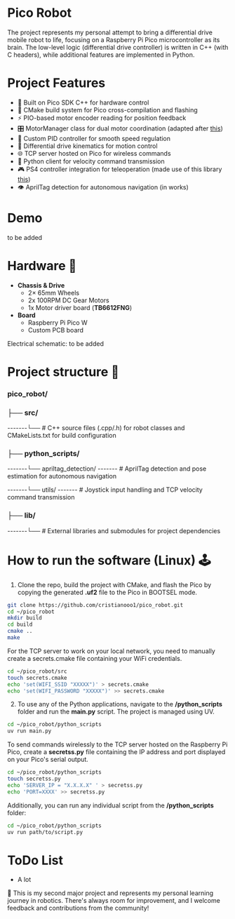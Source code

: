 # Pico Robot 
The project represents my personal attempt to bring a differential drive mobile robot to life, focusing on a Raspberry Pi Pico microcontroller as its brain. The low-level logic (differential drive controller) is written in C++ (with C headers), while additional features are implemented in Python.

# Project Features
- 🥧 Built on Pico SDK C++ for hardware control
- 🔧 CMake build system for Pico cross-compilation and flashing
- ⚡ PIO-based motor encoder reading for position feedback
- 🎛️ MotorManager class for dual motor coordination (adapted after [this](https://github.com/jondurrant/DDD-Exp))
- 🎯 Custom PID controller for smooth speed regulation
- 🤖 Differential drive kinematics for motion control
- 🌐 TCP server hosted on Pico for wireless commands
- 📡 Python client for velocity command transmission
- 🎮 PS4 controller integration for teleoperation (made use of this library [this](https://github.com/piborg/Gamepad/tree/016628623078f0efb8b366c59d83a841827c21c6))
- 👁️ AprilTag detection for autonomous navigation (in works)
##
# Demo
  to be added
##

# Hardware 🔨
- **Chassis & Drive**  
  - 2× 65mm Wheels
  - 2x 100RPM DC Gear Motors  
  - 1x Motor driver board (**TB6612FNG**)  
- **Board**  
  - Raspberry Pi Pico W
  - Custom PCB board

Electrical schematic:
to be added


##

# Project structure 📂

### pico_robot/
### ├── src/    
 -------└── # C++ source files (.cpp/.h) for robot classes and CMakeLists.txt for build configuration 


### ├── python_scripts/            

-------└── apriltag_detection/       ------- # AprilTag detection and pose estimation for autonomous navigation       

-------└── utils/   ------- #  Joystick input handling and TCP velocity command transmission

   
### ├── lib/      
-------└── # External libraries and submodules for project dependencies         
##
  
# How to run the software (Linux) 🕹
1) Clone the repo, build the project with CMake, and flash the Pico by copying the generated **.uf2** file to the Pico in BOOTSEL mode.
```bash
git clone https://github.com/cristianooo1/pico_robot.git
cd ~/pico_robot
mkdir build
cd build
cmake ..
make
```
For the TCP server to work on your local network, you need to manually create a secrets.cmake file containing your WiFi credentials. 
```bash
cd ~/pico_robot/src
touch secrets.cmake
echo 'set(WIFI_SSID "XXXXX")' > secrets.cmake
echo 'set(WIFI_PASSWORD "XXXXX")' >> secrets.cmake
```
2) To use any of the Python applications, navigate to the **/python_scripts** folder and run the **main.py** script. The project is managed using UV.
```bash
cd ~/pico_robot/python_scripts
uv run main.py
```
To send commands wirelessly to the TCP server hosted on the Raspberry Pi Pico, create a **secretss.py** file containing the IP address and port displayed on your Pico's serial output.
```bash
cd ~/pico_robot/python_scripts
touch secretss.py
echo 'SERVER_IP = "X.X.X.X" ' > secretss.py
echo 'PORT=XXXX' >> secretss.py
```
Additionally, you can run any individual script from the **/python_scripts** folder:
```bash
cd ~/pico_robot/python_scripts
uv run path/to/script.py
```
##
# ToDo List
- A lot
 
👻 This is my second major project and represents my personal learning journey in robotics. There's always room for improvement, and I welcome feedback and contributions from the community!
